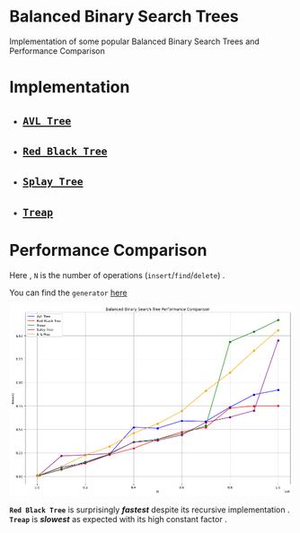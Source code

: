 # **Balanced Binary Search Trees**
 
Implementation of some popular Balanced Binary Search Trees and Performance Comparison

# **Implementation**

- ## [`AVL Tree`](AdelsonVelskyLandisTree.cpp)
- ## [`Red Black Tree`](RedBlackTree.cpp)
- ## [`Splay Tree`](Splay%20Tree.cpp)
- ## [`Treap`](Treap.cpp)



# **Performance Comparison**

Here , `N` is the number of operations (`insert`/`find`/`delete`) .

You can find the `generator` [here](Generator/Gen.cpp) 

![](Time%20Track/time_new.png)

**`Red Black Tree`** is surprisingly _**fastest**_ despite its recursive implementation . **`Treap`** is _**slowest**_ as expected with its high constant factor .